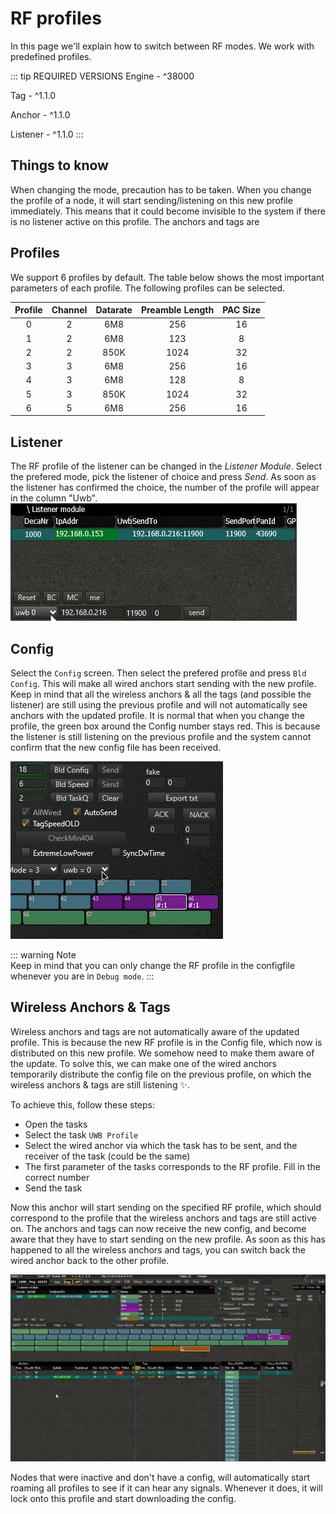 # RF profiles <Badge text="beta" type="warn"/>
In this page we'll explain how to switch between RF modes. We work with predefined profiles.

::: tip REQUIRED VERSIONS
Engine - ^38000 

Tag - ^1.1.0

Anchor - ^1.1.0

Listener - ^1.1.0
:::

## Things to know
When changing the mode, precaution has to be taken.
When you change the profile of a node, it will start sending/listening on this new profile immediately. This means that it could become invisible to the system if there is no listener active on this profile. 
The anchors and tags are 

## Profiles
We support 6 profiles by default. The table below shows the most important parameters of each profile.
The following profiles can be selected.

| Profile | Channel | Datarate | Preamble Length | PAC Size |
|:-------:|:-------:|:--------:|:---------------:|:--------:|
|    0    |    2    |    6M8   |       256       |    16    |
|    1    |    2    |    6M8   |       123       |     8    |
|    2    |    2    |   850K   |       1024      |    32    |
|    3    |    3    |    6M8   |       256       |    16    |
|    4    |    3    |    6M8   |       128       |     8    |
|    5    |    3    |   850K   |       1024      |    32    |
|    6    |    5    |    6M8   |       256       |    16    |

## Listener 
The RF profile of the listener can be changed in the _Listener Module_.
Select the prefered mode, pick the listener of choice and press _Send_.
As soon as the listener has confirmed the choice, the number of the profile will appear in the column "Uwb".
![rfprofile_change](./img/cxRTLS/rfprofile_change.gif)


## Config
Select the `Config` screen. Then select the prefered profile and press `Bld Config`.
This will make all wired anchors start sending with the new profile. Keep in mind that all the wireless anchors & all the tags (and possible the listener) are still using the previous profile and will not automatically see anchors with the updated profile.
It is normal that when you change the profile, the green box around the Config number stays red. This is because the listener is still listening on the previous profile and the system cannot confirm that the new config file has been received.

![rfprofile_change_config](./img/cxRTLS/rfprofile_change_config.gif)

::: warning Note   
Keep in mind that you can only change the RF profile in the configfile whenever you are in `Debug mode`. 
:::

## Wireless Anchors & Tags
Wireless anchors and tags are not automatically aware of the updated profile. This is because the new RF profile is in the Config file, which now is distributed on this new profile. We somehow need to make them aware of the update.
To solve this, we can make one of the wired anchors temporarily distribute the config file on the previous profile, on which the wireless anchors & tags are still listening :sparkles:.

To achieve this, follow these steps:
 - Open the tasks
 - Select the task `UWB Profile`
 - Select the wired anchor via which the task has to  be sent, and the receiver of the task (could be the same)
 - The first parameter of the tasks corresponds to the RF profile. Fill in the correct number
 - Send the task

Now this anchor will start sending on the specified RF profile, which should correspond to the profile that the wireless anchors and tags are still active on.
The anchors and tags can now receive the new config, and become aware that they have to start sending on the new profile. As soon as this has happened to all the wireless anchors and tags, you can switch back the wired anchor back to the other profile.

![rfprofile_change_config](./img/cxRTLS/rfprofile_change_task.gif)

Nodes that were inactive and don't have a config, will automatically start roaming all profiles to see if it can hear any signals. Whenever it does, it will lock onto this profile and start downloading the config.